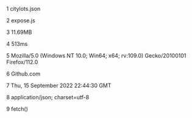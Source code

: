1
citylots.json

2
expose.js

3
11.69MB

4
513ms

5
Mozilla/5.0 (Windows NT 10.0; Win64; x64; rv:109.0) Gecko/20100101 Firefox/112.0

6
Github.com

7
Thu, 15 September 2022 22:44:30 GMT

8
application/json; charset=utf-8

9
fetch()